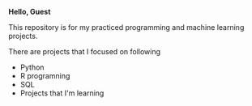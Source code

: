 **Hello, Guest**

This repository is for my practiced programming and machine learning projects.

There are projects that I focused on following
  - Python
  - R programning
  - SQL
  - Projects that I'm learning
